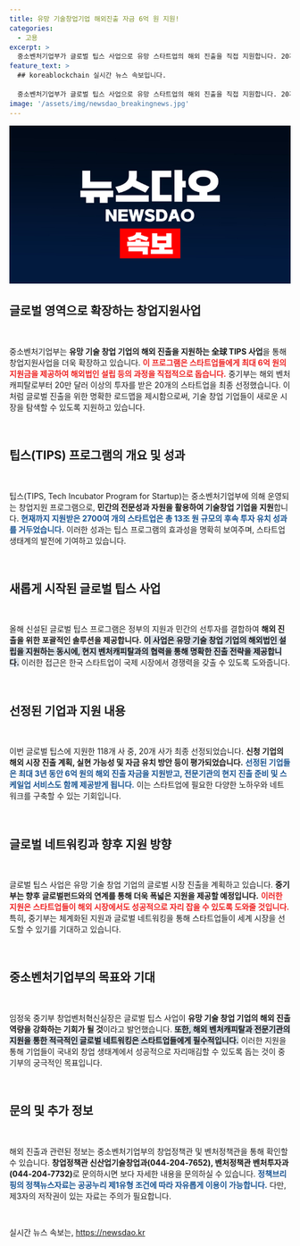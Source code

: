 ```yaml
---
title: 유망 기술창업기업 해외진출 자금 6억 원 지원!
categories:
  - 고용
excerpt: >
  중소벤처기업부가 글로벌 팁스 사업으로 유망 스타트업의 해외 진출을 직접 지원합니다. 20개 기업에 최대 6억 원 지원, 글로벌 시장에서 성장할 기회를 제공! 클릭하고 자세히 알아보세요.
feature_text: >
  ## koreablockchain 실시간 뉴스 속보입니다.

  중소벤처기업부가 글로벌 팁스 사업으로 유망 스타트업의 해외 진출을 직접 지원합니다. 20개 기업에 최대 6억 원 지원, 글로벌 시장에서 성장할 기회를 제공! 클릭하고 자세히 알아보세요.
image: '/assets/img/newsdao_breakingnews.jpg'
---
```


<p><img src="/assets/img/newsdao_breakingnews.jpg" alt="koreablockchain 속보" /></p>

<h2 data-ke-size="size26">글로벌 영역으로 확장하는 창업지원사업</h2>

<p data-ke-size="size16">&nbsp;</p>

<p>중소벤처기업부는 <b>유망 기술 창업 기업의 해외 진출을 지원하는 全球 TIPS 사업</b>을 통해 창업지원사업을 더욱 확장하고 있습니다. <b><span style="color: #ee2323;">이 프로그램은 스타트업들에게 최대 6억 원의 지원금을 제공하여 해외법인 설립 등의 과정을 직접적으로 돕습니다.</span></b> 중기부는 해외 벤처캐피탈로부터 20만 달러 이상의 투자를 받은 20개의 스타트업을 최종 선정했습니다. 이처럼 글로벌 진출을 위한 명확한 로드맵을 제시함으로써, 기술 창업 기업들이 새로운 시장을 탐색할 수 있도록 지원하고 있습니다. </p>

<p data-ke-size="size16">&nbsp;</p>

<h2 data-ke-size="size26">팁스(TIPS) 프로그램의 개요 및 성과</h2>

<p data-ke-size="size16">&nbsp;</p>

<p>팁스(TIPS, Tech Incubator Program for Startup)는 중소벤처기업부에 의해 운영되는 창업지원 프로그램으로, <b>민간의 전문성과 자원을 활용하여 기술창업 기업을 지원</b>합니다. <b><span style="color: #1a5490;">현재까지 지원받은 2700여 개의 스타트업은 총 13조 원 규모의 후속 투자 유치 성과를 거두었습니다.</span></b> 이러한 성과는 팁스 프로그램의 효과성을 명확히 보여주며, 스타트업 생태계의 발전에 기여하고 있습니다. </p>

<p data-ke-size="size16">&nbsp;</p>

<h2 data-ke-size="size26">새롭게 시작된 글로벌 팁스 사업</h2>

<p data-ke-size="size16">&nbsp;</p>

<p>올해 신설된 글로벌 팁스 프로그램은 정부의 지원과 민간의 선투자를 결합하여 <b>해외 진출을 위한 포괄적인 솔루션을 제공합니다.</b> <b><span style="background-color: #21538527;">이 사업은 유망 기술 창업 기업의 해외법인 설립을 지원하는 동시에, 현지 벤처캐피탈과의 협력을 통해 명확한 진출 전략을 제공합니다.</span></b> 이러한 접근은 한국 스타트업이 국제 시장에서 경쟁력을 갖출 수 있도록 도와줍니다.</p>

<p data-ke-size="size16">&nbsp;</p>

<h2 data-ke-size="size26">선정된 기업과 지원 내용</h2>

<p data-ke-size="size16">&nbsp;</p>

<p>이번 글로벌 팁스에 지원한 118개 사 중, 20개 사가 최종 선정되었습니다. <b>신청 기업의 해외 시장 진출 계획, 실현 가능성 및 자금 유치 방안 등이 평가되었습니다.</b> <b><span style="color: #1a5490;">선정된 기업들은 최대 3년 동안 6억 원의 해외 진출 자금을 지원받고, 전문기관의 현지 진출 준비 및 스케일업 서비스도 함께 제공받게 됩니다.</span></b> 이는 스타트업에 필요한 다양한 노하우와 네트워크를 구축할 수 있는 기회입니다.</p>

<p data-ke-size="size16">&nbsp;</p>

<h2 data-ke-size="size26">글로벌 네트워킹과 향후 지원 방향</h2>

<p data-ke-size="size16">&nbsp;</p>

<p>글로벌 팁스 사업은 유망 기술 창업 기업의 글로벌 시장 진출을 계획하고 있습니다. <b>중기부는 향후 글로벌펀드와의 연계를 통해 더욱 폭넓은 지원을 제공할 예정입니다.</b> <b><span style="color: #ee2323;">이러한 지원은 스타트업들이 해외 시장에서도 성공적으로 자리 잡을 수 있도록 도와줄 것입니다.</span></b> 특히, 중기부는 체계화된 지원과 글로벌 네트워킹을 통해 스타트업들이 세계 시장을 선도할 수 있기를 기대하고 있습니다.</p>

<p data-ke-size="size16">&nbsp;</p>

<h2 data-ke-size="size26">중소벤처기업부의 목표와 기대</h2>

<p data-ke-size="size16">&nbsp;</p>

<p>임정욱 중기부 창업벤처혁신실장은 글로벌 팁스 사업이 <b>유망 기술 창업 기업의 해외 진출 역량을 강화하는 기회가 될 것</b>이라고 발언했습니다. <b><span style="background-color: #21538527;">또한, 해외 벤처캐피탈과 전문기관의 지원을 통한 적극적인 글로벌 네트워킹은 스타트업들에게 필수적입니다.</span></b> 이러한 지원을 통해 기업들이 국내외 창업 생태계에서 성공적으로 자리매김할 수 있도록 돕는 것이 중기부의 궁극적인 목표입니다.</p>

<p data-ke-size="size16">&nbsp;</p>

<h2 data-ke-size="size26">문의 및 추가 정보</h2>

<p data-ke-size="size16">&nbsp;</p>

<p>해외 진출과 관련된 정보는 중소벤처기업부의 창업정책관 및 벤처정책관을 통해 확인할 수 있습니다. <b>창업정책관 신산업기술창업과(044-204-7652), 벤처정책관 벤처투자과(044-204-7732)</b>로 문의하시면 보다 자세한 내용을 문의하실 수 있습니다. <b><span style="color: #1a5490;">정책브리핑의 정책뉴스자료는 공공누리 제1유형 조건에 따라 자유롭게 이용이 가능합니다.</span></b> 다만, 제3자의 저작권이 있는 자료는 주의가 필요합니다. </p>

<p data-ke-size="size16">&nbsp;</p>
실시간 뉴스 속보는, <a href="https://newsdao.kr" rel="dofollow">https://newsdao.kr</a>


